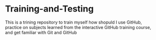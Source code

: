 # Training-and-Testing
This is a trining repository to train myself how shopuld I use GitHub, practice on subjects learned from the interactive GitHub training course, and get familiar with Git and GitHub
